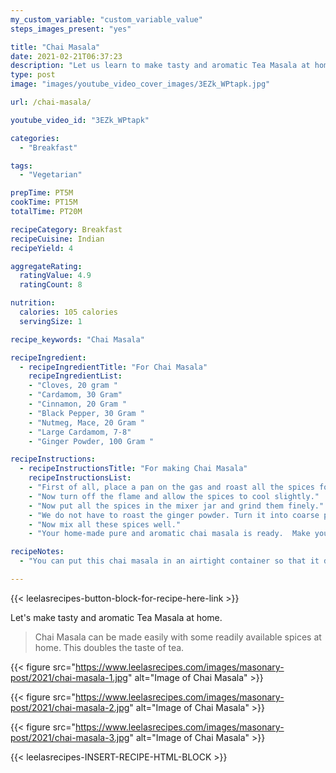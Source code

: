 ```yaml
---
my_custom_variable: "custom_variable_value"
steps_images_present: "yes"

title: "Chai Masala"
date: 2021-02-21T06:37:23
description: "Let us learn to make tasty and aromatic Tea Masala at home. It can be made easily with simple spices at home. This doubles the taste of tea."
type: post
image: "images/youtube_video_cover_images/3EZk_WPtapk.jpg"

url: /chai-masala/

youtube_video_id: "3EZk_WPtapk"

categories: 
  - "Breakfast"

tags:
  - "Vegetarian"

prepTime: PT5M
cookTime: PT15M
totalTime: PT20M

recipeCategory: Breakfast
recipeCuisine: Indian
recipeYield: 4

aggregateRating:
  ratingValue: 4.9
  ratingCount: 8

nutrition:
  calories: 105 calories
  servingSize: 1

recipe_keywords: "Chai Masala"

recipeIngredient:
  - recipeIngredientTitle: "For Chai Masala"
    recipeIngredientList:
    - "Cloves, 20 gram " 
    - "Cardamom, 30 Gram" 
    - "Cinnamon, 20 Gram " 
    - "Black Pepper, 30 Gram " 
    - "Nutmeg, Mace, 20 Gram " 
    - "Large Cardamom, 7-8" 
    - "Ginger Powder, 100 Gram " 

recipeInstructions:
  - recipeInstructionsTitle: "For making Chai Masala"
    recipeInstructionsList:
    - "First of all, place a pan on the gas and roast all the spices for 2-3 minutes, so that the moisture goes out, and they mix well." 
    - "Now turn off the flame and allow the spices to cool slightly." 
    - "Now put all the spices in the mixer jar and grind them finely." 
    - "We do not have to roast the ginger powder. Turn it into coarse powder before, grind it after that, and finally mix it in the grounded spices too." 
    - "Now mix all these spices well." 
    - "Your home-made pure and aromatic chai masala is ready.  Make you yourself and welcome guests by offering delicious and aromatic tea." 

recipeNotes:
  - "You can put this chai masala in an airtight container so that it does deteriorate with moisture." 

---
```


{{< leelasrecipes-button-block-for-recipe-here-link >}}

Let's make tasty and aromatic Tea Masala at home.
 
> Chai Masala can be made easily with some readily available spices at home. This doubles the taste of tea.

{{< figure src="https://www.leelasrecipes.com/images/masonary-post/2021/chai-masala-1.jpg" alt="Image of Chai Masala" >}}

{{< figure src="https://www.leelasrecipes.com/images/masonary-post/2021/chai-masala-2.jpg" alt="Image of Chai Masala" >}}

{{< figure src="https://www.leelasrecipes.com/images/masonary-post/2021/chai-masala-3.jpg" alt="Image of Chai Masala" >}}

{{< leelasrecipes-INSERT-RECIPE-HTML-BLOCK >}}


